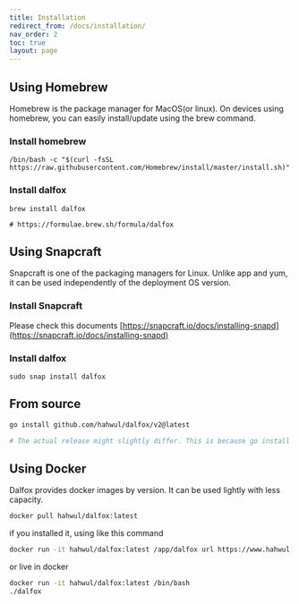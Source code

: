 ```yaml
---
title: Installation
redirect_from: /docs/installation/
nav_order: 2
toc: true
layout: page
---
```


## Using Homebrew
Homebrew is the package manager for MacOS(or linux). On devices using homebrew, you can easily install/update using the brew command.

### Install homebrew
```shell
/bin/bash -c "$(curl -fsSL https://raw.githubusercontent.com/Homebrew/install/master/install.sh)"
```

### Install dalfox
```shell
brew install dalfox

# https://formulae.brew.sh/formula/dalfox
```

## Using Snapcraft
Snapcraft is one of the packaging managers for Linux. Unlike app and yum, it can be used independently of the deployment OS version.

### Install Snapcraft
Please check this documents [https://snapcraft.io/docs/installing-snapd](https://snapcraft.io/docs/installing-snapd)

### Install dalfox
```
sudo snap install dalfox
```

## From source

```bash
go install github.com/hahwul/dalfox/v2@latest

# The actual release might slightly differ. This is because go install references the main branch.
```

## Using Docker
Dalfox provides docker images by version. It can be used lightly with less capacity.
```bash
docker pull hahwul/dalfox:latest
```

if you installed it, using like this command
```bash
docker run -it hahwul/dalfox:latest /app/dalfox url https://www.hahwul.com
```

or live in docker

```bash
docker run -it hahwul/dalfox:latest /bin/bash
./dalfox
```

